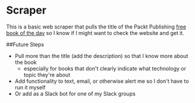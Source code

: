 # Scraper

This is a basic web scraper that pulls the title of the Packt Publishing [free book of the day](https://www.packtpub.com/packt/offers/free-learning) so I know if I might want to check the website and get it.

##Future Steps
*  Pull more than the title (add the description) so that I know more about the book
	*  especially for books that don't clearly indicate what technology or topic they're about
*  Add functionality to text, email, or otherwise alert me so I don't have to run it myself
  *  Or add as a Slack bot for one of my Slack groups